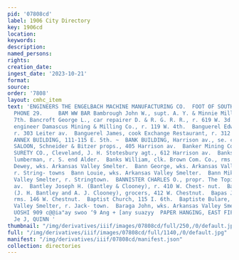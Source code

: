 ```yaml
---
pid: '07808cd'
label: 1906 City Directory
key: 1906cd
location: 
keywords: 
description: 
named_persons: 
rights: 
creation_date: 
ingest_date: '2023-10-21'
format: 
source: 
order: '7808'
layout: cmhc_item
text: 'ENGINEERS THE ENGELBACH MACHINE MANUFACTURING CO.  FOOT OF SOUTH LEITER AVENUE,
  PHONE 29.     BAM WW BAR Bambrough John W., supt. A. Y. & Minnie Mill, r. 129 E.
  7th. Bancroft George L., car repairer D. & R. G. R. R., r. 619 W. 3d.  Bane W. H.,
  engineer Damascus Mining & Milling Co., r. 119 W. 4th.  Banguerel Edward, watchmkr.,
  r. 303 Leiter av.  Banguerel James, cook Exchange Restaurant, r. 312 E. 6th.  BANK
  ANNEX BUILDING, 111-115 E. 5th. ~  BANK BUILDING, Harrison av., se. cor. 5th.  BANK
  SALOON, Schneider & Bitzer props., 405 Harrison av.  Banker Mining Co., Breece Hill.  BANKERS
  SURETY CO., Cleveland, J. H. Stotesbury agt., 612 Harrison av.  Banks David M.,
  lumberman, r. S. end Alder.  Banks William, clk. Brown Com. Co., rms. 146 E. 6th.  Bann
  Dewey, wks. Arkansas Valley Smelter.  Bann George, wks. Arkansas Valley Smelter,
  r. String- towns  Bann Louie, wks. Arkansas Valley Smelter.  Bann Mike, wks. Arkansas
  Valley Smelter, r. Stringtown.  BANNISTER CHARLES O., propr. The Topic, 501 Harrison
  av.  Bantley Joseph H. (Bantley & Clooney), r. 410 W. Chest- nut.  Bantley & Clooney
  (J. H. Bantley and A. J. Clooney), grocers, 412 W. Chestnut.  Bapas Joseph, lab.,
  rms. 146 W. Chestnut.  Baptist Church, 115 I. 6th.  Baptiste Bulare, wks. Arkansas
  Valley Smelter, r. Jack- town.  Baraga John, wks. Arkansas Valley Smelter.        ‘AY
  UOSHI 909 c@@ia"ay swoo ‘9 Ang + [any suazyy  PAPER HANGING, EAST FIFTH id street
  Je J, QUINN '
thumbnail: "/img/derivatives/iiif/images/07808cd/full/250,/0/default.jpg"
full: "/img/derivatives/iiif/images/07808cd/full/1140,/0/default.jpg"
manifest: "/img/derivatives/iiif/07808cd/manifest.json"
collection: directories
---
```


